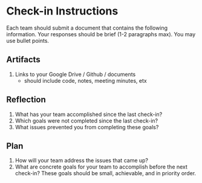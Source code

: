 # Check-in Instructions
Each team should submit a document that contains the following information. Your responses should be brief (1-2 paragraphs max). You may use bullet points.

## Artifacts
1. Links to your Google Drive / Github / documents
   - should include code, notes, meeting minutes, etx

## Reflection
1. What has your team accomplished since the last check-in?
2. Which goals were not completed since the last check-in?
3. What issues prevented you from completing these goals?

## Plan
1. How will your team address the issues that came up?
2. What are concrete goals for your team to accomplish before the next check-in? These goals should be small, achievable, and in priority order.
